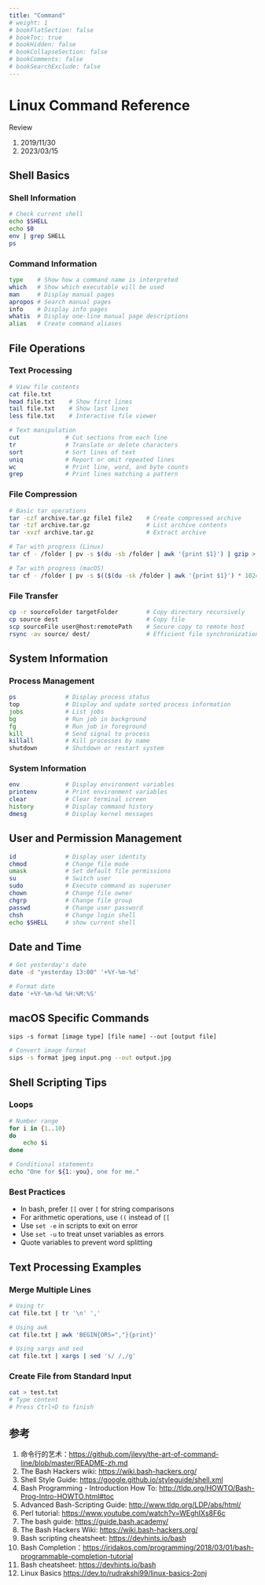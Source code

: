 ```yaml
---
title: "Command"
# weight: 1
# bookFlatSection: false
# bookToc: true
# bookHidden: false
# bookCollapseSection: false
# bookComments: false
# bookSearchExclude: false
---
```


# Linux Command Reference

Review

1. 2019/11/30
2. 2023/03/15

## Shell Basics

### Shell Information

```bash
# Check current shell
echo $SHELL
echo $0
env | grep SHELL
ps
```

### Command Information

```bash
type    # Show how a command name is interpreted
which   # Show which executable will be used
man     # Display manual pages
apropos # Search manual pages
info    # Display info pages
whatis  # Display one-line manual page descriptions
alias   # Create command aliases
```

## File Operations

### Text Processing

```bash
# View file contents
cat file.txt
head file.txt    # Show first lines
tail file.txt    # Show last lines
less file.txt    # Interactive file viewer

# Text manipulation
cut             # Cut sections from each line
tr              # Translate or delete characters
sort            # Sort lines of text
uniq            # Report or omit repeated lines
wc              # Print line, word, and byte counts
grep            # Print lines matching a pattern
```

### File Compression

```bash
# Basic tar operations
tar -czf archive.tar.gz file1 file2    # Create compressed archive
tar -tzf archive.tar.gz                # List archive contents
tar -xvzf archive.tar.gz               # Extract archive

# Tar with progress (Linux)
tar cf - /folder | pv -s $(du -sb /folder | awk '{print $1}') | gzip > archive.tar.gz

# Tar with progress (macOS)
tar cf - /folder | pv -s $(($(du -sk /folder | awk '{print $1}') * 1024)) | gzip > archive.tar.gz
```

### File Transfer

```bash
cp -r sourceFolder targetFolder        # Copy directory recursively
cp source dest                         # Copy file
scp sourceFile user@host:remotePath    # Secure copy to remote host
rsync -av source/ dest/                # Efficient file synchronization
```

## System Information

### Process Management

```bash
ps              # Display process status
top             # Display and update sorted process information
jobs            # List jobs
bg              # Run job in background
fg              # Run job in foreground
kill            # Send signal to process
killall         # Kill processes by name
shutdown        # Shutdown or restart system
```

### System Information

```bash
env             # Display environment variables
printenv        # Print environment variables
clear           # Clear terminal screen
history         # Display command history
dmesg           # Display kernel messages
```

## User and Permission Management

```bash
id              # Display user identity
chmod           # Change file mode
umask           # Set default file permissions
su              # Switch user
sudo            # Execute command as superuser
chown           # Change file owner
chgrp           # Change file group
passwd          # Change user password
chsh            # Change login shell
echo $SHELL     # show current shell
```

## Date and Time

```bash
# Get yesterday's date
date -d "yesterday 13:00" '+%Y-%m-%d'

# Format date
date '+%Y-%m-%d %H:%M:%S'
```

## macOS Specific Commands

```txt
sips -s format [image type] [file name] --out [output file]
```

```bash
# Convert image format
sips -s format jpeg input.png --out output.jpg
```

## Shell Scripting Tips

### Loops

```bash
# Number range
for i in {1..10}
do
    echo $i
done

# Conditional statements
echo "One for ${1:-you}, one for me."
```

### Best Practices

- In bash, prefer `[[` over `[` for string comparisons
- For arithmetic operations, use `((` instead of `[[`
- Use `set -e` in scripts to exit on error
- Use `set -u` to treat unset variables as errors
- Quote variables to prevent word splitting

## Text Processing Examples

### Merge Multiple Lines

```bash
# Using tr
cat file.txt | tr '\n' ','

# Using awk
cat file.txt | awk 'BEGIN{ORS=","}{print}'

# Using xargs and sed
cat file.txt | xargs | sed 's/ /,/g'
```

### Create File from Standard Input

```bash
cat > test.txt
# Type content
# Press Ctrl+D to finish
```

## 参考

1. 命令行的艺术：<https://github.com/jlevy/the-art-of-command-line/blob/master/README-zh.md>
2. The Bash Hackers wiki: <https://wiki.bash-hackers.org/>
3. Shell Style Guide: <https://google.github.io/styleguide/shell.xml>
4. Bash Programming - Introduction How To: <http://tldp.org/HOWTO/Bash-Prog-Intro-HOWTO.html#toc>
5. Advanced Bash-Scripting Guide: <http://www.tldp.org/LDP/abs/html/>
6. Perl tutorial: <https://www.youtube.com/watch?v=WEghIXs8F6c>
7. The bash guide: <https://guide.bash.academy/>
8. The Bash Hackers Wiki: <https://wiki.bash-hackers.org/>
9. Bash scripting cheatsheet: <https://devhints.io/bash>
10. Bash Completion：<https://iridakos.com/programming/2018/03/01/bash-programmable-completion-tutorial>
11. Bash cheatsheet: <https://devhints.io/bash>
12. Linux Basics <https://dev.to/rudrakshi99/linux-basics-2onj>

